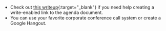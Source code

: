 
- Check out [this writeup](https://business.tutsplus.com/articles/everything-you-need-to-know-about-sharing-in-google-docs--cms-20676){:target="_blank"} if you need help creating a write-enabled link to the agenda document.
- You can use your favorite corporate conference call system or create a Google Hangout.
